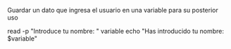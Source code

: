 Guardar un dato que ingresa el usuario en una variable
para su posterior uso


read -p "Introduce tu nombre: " variable
echo "Has introducido tu nombre:  $variable"